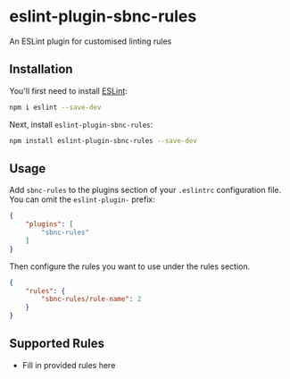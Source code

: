 # eslint-plugin-sbnc-rules

An ESLint plugin for customised linting rules

## Installation

You'll first need to install [ESLint](https://eslint.org/):

```sh
npm i eslint --save-dev
```

Next, install `eslint-plugin-sbnc-rules`:

```sh
npm install eslint-plugin-sbnc-rules --save-dev
```

## Usage

Add `sbnc-rules` to the plugins section of your `.eslintrc` configuration file. You can omit the `eslint-plugin-` prefix:

```json
{
    "plugins": [
        "sbnc-rules"
    ]
}
```


Then configure the rules you want to use under the rules section.

```json
{
    "rules": {
        "sbnc-rules/rule-name": 2
    }
}
```

## Supported Rules

* Fill in provided rules here


